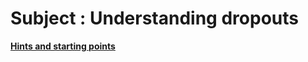 # Subject : Understanding dropouts

[**Hints and starting points**](http://jmlr.org/papers/v15/srivastava14a.html)

